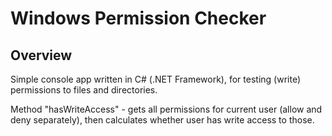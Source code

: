# Windows Permission Checker

## Overview

Simple console app written in C# (.NET Framework), for testing (write) permissions to files and directories.  

Method "hasWriteAccess" - gets all permissions for current user (allow and deny separately), then calculates whether user has write access to those.  
